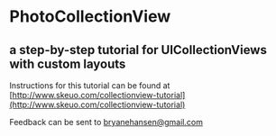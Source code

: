 # PhotoCollectionView
## a step-by-step tutorial for UICollectionViews with custom layouts

Instructions for this tutorial can be found at [http://www.skeuo.com/collectionview-tutorial](http://www.skeuo.com/collectionview-tutorial)

Feedback can be sent to [bryanehansen@gmail.com](mailto:bryanehansen@gmail.com)